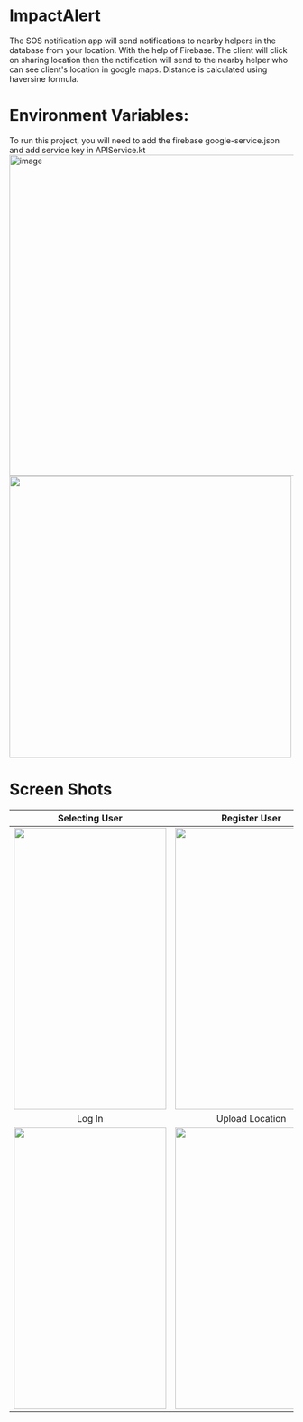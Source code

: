<h1> ImpactAlert</h1> 
The SOS notification app will send notifications to nearby helpers in the database from your location. With the help of Firebase. The client will click on sharing location then the notification will send to the nearby helper who can see client's location in google maps. Distance is calculated using haversine formula.<br/>

<h1>  Environment Variables:</h1> 
To run this project, you will need to add the firebase google-service.json and add service key in APIService.kt
<img width="570" alt="image" src="https://github.com/tejasvb/sos_notification/assets/63836638/aa1d3d57-9fd5-495c-b53a-32447de8f9f2">
<img src="https://user-images.githubusercontent.com/63836638/122662730-e3226c80-d1b2-11eb-815e-f4ed09ad77ea.png" align = "center"  height="500" width="500" >

<h1> Screen Shots</h1>

| Selecting User  | Register User | Register Helper |
|:--------:|:--------:|:--------:|
|<img src="https://github.com/tejasvb/sos_notification/assets/63836638/321f33d4-672e-48c8-b72d-7bc18d9a6936.jpg"  height="500" width="270" >   | <img src="https://github.com/tejasvb/sos_notification/assets/63836638/958e41ab-f9c6-4826-b788-6484caa2ce58.jpg"  height="500" width="270" > | <img src="https://github.com/tejasvb/sos_notification/assets/63836638/fab988e9-bb99-429b-9d43-7370b575a139.jpg"  height="500" width="270" > | <img src="https://github.com/tejasvb/sos_notification/assets/63836638/e614f032-fd8e-41ff-bfe4-e600708b57ab.png"  height="500" width="270" >|
| Log In |  Upload Location  | Nofication |
| <img src="https://github.com/tejasvb/sos_notification/assets/63836638/1aa64532-c0a7-4820-b4ef-da14271ed07c.jpg"  height="500" width="270" >   |  <img src="https://github.com/tejasvb/sos_notification/assets/63836638/d16246f1-4c85-40ef-b4c0-e2942cb8148e.jpg"  height="500" width="270" >  | <img src="https://github.com/tejasvb/sos_notification/assets/63836638/7b883de0-1cd0-4ec8-bd28-e017dd0dd4c1"  height="500" width="270" > |<img src="https://github.com/tejasvb/sos_notification/assets/63836638/7b883de0-1cd0-4ec8-bd28-e017dd0dd4c1.png"  height="500" width="270" >|
